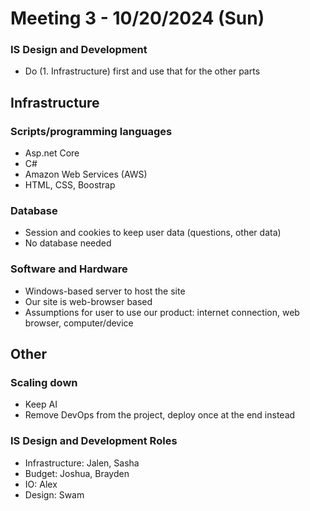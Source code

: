 # Meeting 3 - 10/20/2024 (Sun)

### IS Design and Development

- Do (1. Infrastructure) first and use that for the other parts

## Infrastructure

### Scripts/programming languages

- Asp.net Core
- C#
- Amazon Web Services (AWS)
- HTML, CSS, Boostrap

### Database

- Session and cookies to keep user data (questions, other data)
- No database needed

### Software and Hardware

- Windows-based server to host the site
- Our site is web-browser based
- Assumptions for user to use our product: internet connection, web browser, computer/device

## Other

### Scaling down

- Keep AI
- Remove DevOps from the project, deploy once at the end instead

### IS Design and Development Roles

- Infrastructure: Jalen, Sasha
- Budget: Joshua, Brayden
- IO: Alex
- Design: Swam
